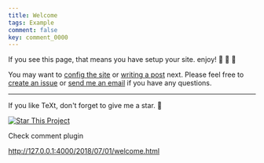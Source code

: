 ```yaml
---
title: Welcome
tags: Example
comment: false
key: comment_0000
---
```


If you see this page, that means you have setup your site. enjoy! :ghost: :ghost: :ghost:

You may want to [config the site](https://tianqi.name/jekyll-TeXt-theme/docs/en/configuration) or [writing a post](https://tianqi.name/jekyll-TeXt-theme/docs/en/writing-posts) next. Please feel free to [create an issue](https://github.com/kitian616/jekyll-TeXt-theme/issues) or [send me an email](mailto:kitian616@outlook.com) if you have any questions.

<!--more-->

---

If you like TeXt, don't forget to give me a star. :star2:

[![Star This Project](https://img.shields.io/github/stars/kitian616/jekyll-TeXt-theme.svg?label=Stars&style=social)](https://github.com/kitian616/jekyll-TeXt-theme/)


Check comment plugin 

http://127.0.0.1:4000/2018/07/01/welcome.html


<!-- Gitalk start -->
<div id="gitalk-container"></div> <link rel="stylesheet" href="https://cdn.jsdelivr.net/npm/gitalk@1/dist/gitalk.css">
<script src="https://cdn.jsdelivr.net/npm/gitalk@1/dist/gitalk.min.js"></script> 
<script>
    var gitalk  = new Gitalk ({
        id: 'text_00000',   // Ensure uniqueness and length less than 50
        clientID: '2aba8542f4352265a005',
        clientSecret: '26ad0b6d8d5387c8159e76fa6feebce063cd2d86',
        repo: 'gitalk-demo',
        owner: 'im-Kitsch',
        admin: ['im-Kitsch'],
        distractionFreeMode: false  // Facebook-like distraction free mode
    })
    gitalk.render('gitalk-container')
</script> 
<!-- Gitalk end -->